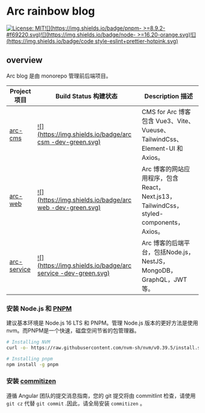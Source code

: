 # Arc rainbow blog

[![License: MIT](https://camo.githubusercontent.com/fd551ba4b042d89480347a0e74e31af63b356b2cac1116c7b80038f41b04a581/68747470733a2f2f696d672e736869656c64732e696f2f62616467652f4c6963656e73652d4d49542d677265656e2e737667)](https://opensource.org/licenses/MIT)[![](https://img.shields.io/badge/pnpm- >=8.9.2-#f69220.svg)](https://pnpm.io)[![](https://img.shields.io/badge/node- >=16.20-orange.svg)](https://nodejs.org/en/)[![](https://img.shields.io/badge/code style-eslint+prettier-hotpink.svg)](https://eslint.org/)

## overview

Arc blog 是由 monorepo 管理前后端项目。

| Project 项目                                                 | Build Status 构建状态                                        | Description 描述                                             |
| ------------------------------------------------------------ | ------------------------------------------------------------ | ------------------------------------------------------------ |
| [arc-cms](https://github.com/Arc-Blog/abeg-monorepo/tree/master/apps/arc-cms) | [![](https://img.shields.io/badge/arc csm -dev-green.svg)](dev) | CMS for Arc 博客包含 Vue3、Vite、Vueuse、TailwindCss、Element-UI 和 Axios。 |
| [arc-web](https://github.com/Arc-Blog/abeg-monorepo/tree/master/apps/arc-web) | [![](https://img.shields.io/badge/arc web -dev-green.svg)](dev) | Arc 博客的网站应用程序，包含React，Next.js13，TailwindCss，styled-components，Axios。 |
| [arc-service](https://github.com/Arc-Blog/abeg-monorepo/tree/master/apps/arc-service) | [![](https://img.shields.io/badge/arc service -dev-green.svg)](dev) | Arc 博客的后端平台，包括Node.js，NestJS，MongoDB，GraphQL，JWT等。 |

### 安装 Node.js 和 [PNPM](https://pnpm.io/)

建议基本环境是 Node.js 16 LTS 和 PNPM。管理 Node.js 版本的更好方法是使用 nvm。而PNPM是一个快速，磁盘空间节省的包管理器。

```bash
# Installing NVM
curl -o- https://raw.githubusercontent.com/nvm-sh/nvm/v0.39.5/install.sh | bash

# Installing pnpm
npm install -g pnpm
```

### 安装 [commitizen](https://github.com/commitizen/cz-cli)

遵循 Angular 团队的提交消息指南，您的 git 提交将由 commitlint 检查，请使用 `git cz` 代替 `git commit` .因此，请全局安装 `commitizen` 。

